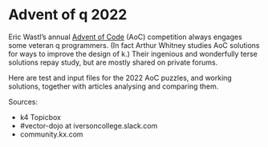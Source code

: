 Advent of q 2022
================

Eric Wastl’s annual [Advent of Code](https://adventofcode.com) (AoC) competition always engages some veteran q programmers. (In fact Arthur Whitney studies AoC solutions for ways to improve the design of k.) Their ingenious and wonderfully terse solutions repay study, but are mostly shared on private forums. 

Here are test and input files for the 2022 AoC puzzles, and working solutions, together with articles analysing and comparing them. 

Sources:

* k4 Topicbox
* #vector-dojo at iversoncollege.slack.com
* community.kx.com